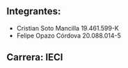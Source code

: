 
## Integrantes:
* Cristian Soto Mancilla 19.461.599-K
* Felipe Opazo Córdova 20.088.014-5

## Carrera: IECI 